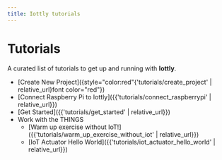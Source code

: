 ```yaml
---
title: Iottly tutorials
---
```


# Tutorials 

A curated list of tutorials to get up and running with __Iottly__.

- [Create New Project]({style="color:red"{'tutorials/create_project' | relative_url}font color="red"})
- [Connect Raspberry Pi to Iottly]({{'tutorials/connect_raspberrypi' | relative_url}})
- [Get Started]({{'tutorials/get_started' | relative_url}})
- Work with the THINGS
  - [Warm up exercise without IoT!]({{'tutorials/warm_up_exercise_without_iot' | relative_url}})
  - [IoT Actuator Hello World]({{'tutorials/iot_actuator_hello_world' | relative_url}})
 
